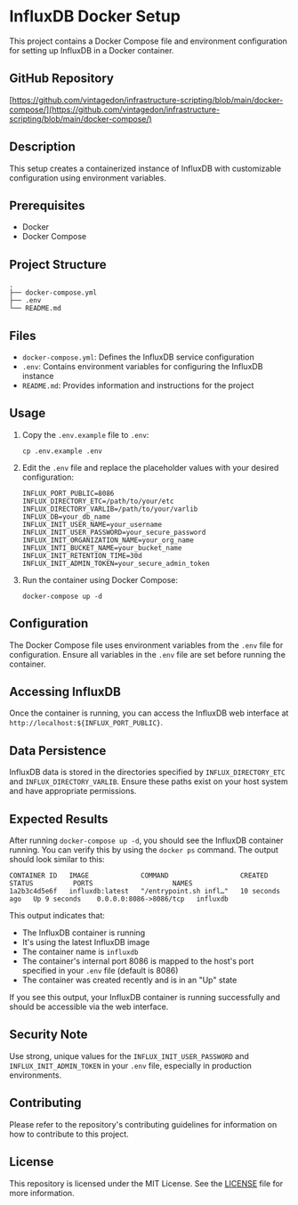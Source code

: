 # InfluxDB Docker Setup

This project contains a Docker Compose file and environment configuration for setting up InfluxDB in a Docker container.

## GitHub Repository
[https://github.com/vintagedon/infrastructure-scripting/blob/main/docker-compose/](https://github.com/vintagedon/infrastructure-scripting/blob/main/docker-compose/)

## Description
This setup creates a containerized instance of InfluxDB with customizable configuration using environment variables.

## Prerequisites
- Docker
- Docker Compose

## Project Structure
```
.
├── docker-compose.yml
├── .env
└── README.md
```

## Files
- `docker-compose.yml`: Defines the InfluxDB service configuration
- `.env`: Contains environment variables for configuring the InfluxDB instance
- `README.md`: Provides information and instructions for the project

## Usage

1. Copy the `.env.example` file to `.env`:
   ```
   cp .env.example .env
   ```

2. Edit the `.env` file and replace the placeholder values with your desired configuration:
   ```
   INFLUX_PORT_PUBLIC=8086
   INFLUX_DIRECTORY_ETC=/path/to/your/etc
   INFLUX_DIRECTORY_VARLIB=/path/to/your/varlib
   INFLUX_DB=your_db_name
   INFLUX_INIT_USER_NAME=your_username
   INFLUX_INIT_USER_PASSWORD=your_secure_password
   INFLUX_INIT_ORGANIZATION_NAME=your_org_name
   INFLUX_INTI_BUCKET_NAME=your_bucket_name
   INFLUX_INIT_RETENTION_TIME=30d
   INFLUX_INIT_ADMIN_TOKEN=your_secure_admin_token
   ```

3. Run the container using Docker Compose:
   ```
   docker-compose up -d
   ```

## Configuration
The Docker Compose file uses environment variables from the `.env` file for configuration. Ensure all variables in the `.env` file are set before running the container.

## Accessing InfluxDB
Once the container is running, you can access the InfluxDB web interface at `http://localhost:${INFLUX_PORT_PUBLIC}`.

## Data Persistence
InfluxDB data is stored in the directories specified by `INFLUX_DIRECTORY_ETC` and `INFLUX_DIRECTORY_VARLIB`. Ensure these paths exist on your host system and have appropriate permissions.

## Expected Results
After running `docker-compose up -d`, you should see the InfluxDB container running. You can verify this by using the `docker ps` command. The output should look similar to this:

```
CONTAINER ID   IMAGE             COMMAND                  CREATED          STATUS          PORTS                    NAMES
1a2b3c4d5e6f   influxdb:latest   "/entrypoint.sh infl…"   10 seconds ago   Up 9 seconds    0.0.0.0:8086->8086/tcp   influxdb
```

This output indicates that:
- The InfluxDB container is running
- It's using the latest InfluxDB image
- The container name is `influxdb`
- The container's internal port 8086 is mapped to the host's port specified in your `.env` file (default is 8086)
- The container was created recently and is in an "Up" state

If you see this output, your InfluxDB container is running successfully and should be accessible via the web interface.

## Security Note
Use strong, unique values for the `INFLUX_INIT_USER_PASSWORD` and `INFLUX_INIT_ADMIN_TOKEN` in your `.env` file, especially in production environments.

## Contributing
Please refer to the repository's contributing guidelines for information on how to contribute to this project.

## License
This repository is licensed under the MIT License. See the [LICENSE](LICENSE) file for more information.
